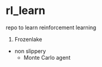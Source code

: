 # rl_learn
repo to learn reinforcement learning
1. Frozenlake
  - non slippery 
    - Monte Carlo agent 

